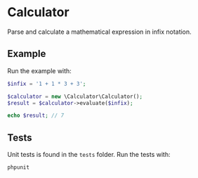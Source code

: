 # Calculator

Parse and calculate a mathematical expression in infix notation.

## Example

Run the example with:

```php
$infix = '1 + 1 * 3 + 3';

$calculator = new \Calculator\Calculator();
$result = $calculator->evaluate($infix);

echo $result; // 7
```

## Tests

Unit tests is found in the `tests` folder.
Run the tests with:

````
phpunit
````
